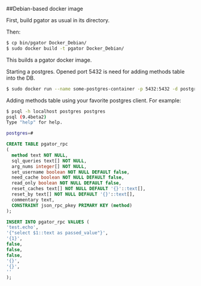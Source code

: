 ##Debian-based docker image

First, build pgator as usual in its directory.

Then:
```bash
$ cp bin/pgator Docker_Debian/
$ sudo docker build -t pgator Docker_Debian/
```
This builds a pgator docker image.

Starting a postgres. Opened port 5432 is need for adding methods table into the DB.
```bash
$ sudo docker run --name some-postgres-container -p 5432:5432 -d postgres:9.4
```

Adding methods table using your favorite postgres client. For example:
```bash
$ psql -h localhost postgres postgres
psql (9.4beta2)
Type "help" for help.

postgres=#
```

```sql
CREATE TABLE pgator_rpc
(
  method text NOT NULL,
  sql_queries text[] NOT NULL,
  arg_nums integer[] NOT NULL,
  set_username boolean NOT NULL DEFAULT false,
  need_cache boolean NOT NULL DEFAULT false,
  read_only boolean NOT NULL DEFAULT false,
  reset_caches text[] NOT NULL DEFAULT '{}'::text[],
  reset_by text[] NOT NULL DEFAULT '{}'::text[],
  commentary text,
  CONSTRAINT json_rpc_pkey PRIMARY KEY (method)
);

INSERT INTO pgator_rpc VALUES (
'test.echo',
'{"select $1::text as passed_value"}',
'{1}',
false,
false,
false,
'{}',
'{}',
''
);
```
